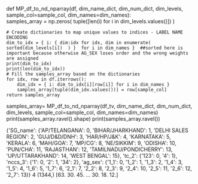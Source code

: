 def MP_df_to_nd_nparray(df, dim_name_dict, dim_num_dict, dim_levels, sample_col=sample_col,  dim_names=dim_names):  
    samples_array = np.zeros( tuple([len(i) for i in dim_levels.values()]) )

    # Create dictionaries to map unique values to indices - LABEL NAME ENCODING
    dim_to_idx = { i: { dim:idx for idx, dim in enumerate(  sorted(dim_levels[i])  ) }  for i in dim_names }  ##sorted here is important because otherwise AG_SEX loses order and the wrong weights are assigned
    print(dim_to_idx)
    print(len(dim_to_idx))
    # Fill the samples_array based on the dictionaries
    for idx, row in df.iterrows():
        dim_idx = { i: dim_to_idx[i][row[i]] for i in dim_names }
        samples_array[tuple(dim_idx.values())] = row[sample_col]
    return samples_array
    

samples_array= MP_df_to_nd_nparray(df_tv, dim_name_dict, dim_num_dict, dim_levels, sample_col=sample_col,  dim_names=dim_names)
print(samples_array.ravel().shape)
print(samples_array.ravel())



{'SG_name': {'AP/TELANGANA': 0, 'BIHAR/JHARKHAND': 1, 'DELHI SALES REGION': 2, 'GUJ/D&D/DNH': 3, 'HAR/HP/J&K': 4, 'KARNATAKA': 5, 'KERALA': 6, 'MAH/GOA': 7, 'MP/CG': 8, 'NE/SIKKIM': 9, 'ODISHA': 10, 'PUN/CHA': 11, 'RAJASTHAN': 12, 'TAMILNADU/PONDICHERRY': 13, 'UP/UTTARAKHAND': 14, 'WEST BENGAL': 15}, 'tc_2': {'123': 0, '4': 1}, 'nccs_3': {'1': 0, '2': 1, '34': 2}, 'ag_sex': {'1_1': 0, '1_2': 1, '1_3': 2, '1_4': 3, '1_5': 4, '1_6': 5, '1_7': 6, '2_1': 7, '2_2': 8, '2_3': 9, '2_4': 10, '2_5': 11, '2_6': 12, '2_7': 13}}
4
(1344,)
[63. 30. 45. ... 30. 18. 12.]


